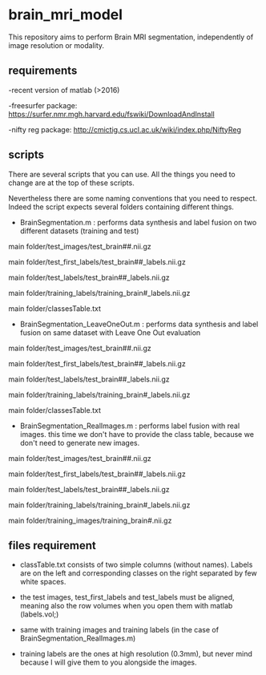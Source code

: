 # brain_mri_model

This repository aims to perform Brain MRI segmentation, independently of image resolution or modality.

## requirements

-recent version of matlab (>2016)

-freesurfer package: https://surfer.nmr.mgh.harvard.edu/fswiki/DownloadAndInstall

-nifty reg package: http://cmictig.cs.ucl.ac.uk/wiki/index.php/NiftyReg

## scripts

There are several scripts that you can use. All the things you need to change are at the top of these scripts.

Nevertheless there are some naming conventions that you need to respect. Indeed the script expects several folders containing different things.

 

-  BrainSegmentation.m : performs data synthesis and label fusion on two different datasets (training and test)

main folder/test_images/test_brain##.nii.gz

main folder/test_first_labels/test_brain##_labels.nii.gz
           
main folder/test_labels/test_brain##_labels.nii.gz
           
main folder/training_labels/training_brain#_labels.nii.gz
           
main folder/classesTable.txt

 

- BrainSegmentation_LeaveOneOut.m : performs data synthesis and label fusion on same dataset with Leave One Out evaluation

main folder/test_images/test_brain##.nii.gz

main folder/test_first_labels/test_brain##_labels.nii.gz

main folder/test_labels/test_brain##_labels.nii.gz

main folder/training_labels/training_brain#_labels.nii.gz

main folder/classesTable.txt

 

- BrainSegmentation_RealImages.m : performs label fusion with real images. this time we don't have to provide the class table, because we don't need to generate new images.

main folder/test_images/test_brain##.nii.gz

main folder/test_first_labels/test_brain##_labels.nii.gz

main folder/test_labels/test_brain##_labels.nii.gz

main folder/training_labels/training_brain#_labels.nii.gz

main folder/training_images/training_brain#.nii.gz
           
## files requirement

- classTable.txt consists of two simple columns (without names). Labels are on the left and corresponding classes on the right separated by few white spaces.

- the test images, test_first_labels and test_labels must be aligned, meaning also the row volumes when you open them with matlab (labels.vol;)

- same with training images and training labels (in the case of BrainSegmentation_RealImages.m)

- training labels are the ones at high resolution (0.3mm), but never mind  because I will give them to you alongside the images.
